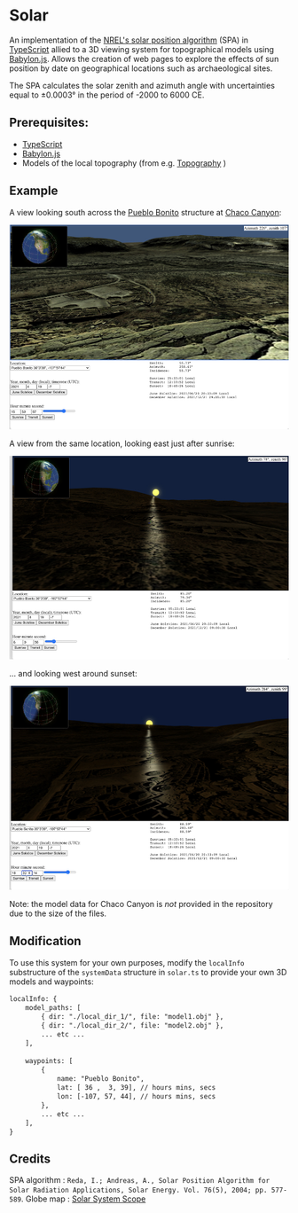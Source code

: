 # Solar

An implementation of the [NREL's solar position algorithm](https://midcdmz.nrel.gov/spa/) (SPA) in [TypeScript](https://www.typescriptlang.org/) allied to a 3D viewing system for topographical models using [Babylon.js](https://www.babylonjs.com/). Allows the creation of web pages to explore the effects of sun position by date on geographical locations such as archaeological sites.

The SPA calculates the solar zenith and azimuth angle with uncertainties equal to ±0.0003° in the period of -2000 to 6000 CE.

## Prerequisites:

- [TypeScript](https://www.typescriptlang.org/)
- [Babylon.js](https://www.babylonjs.com/)
- Models of the local topography (from e.g. [Topography](https://github.com/JohnGrime/Topography) )

## Example

A view looking south across the [Pueblo Bonito](https://en.wikipedia.org/wiki/Pueblo_Bonito) structure at [Chaco Canyon](https://www.nps.gov/chcu/index.htm):

![View from Pueblo Bonito](browser.small.jpg)

A view from the same location, looking east just after sunrise:

![Sunrise at Pueblo Bonito](browser.small.sunrise.jpg)

... and looking west around sunset:

![Sunset at Pueblo Bonito](browser.small.sunset.jpg)

Note: the model data for Chaco Canyon is *not* provided in the repository due to the size of the files.

## Modification

To use this system for your own purposes, modify the `localInfo` substructure of the `systemData` structure in `solar.ts` to provide your own 3D models and waypoints:

```
localInfo: {
	model_paths: [
		{ dir: "./local_dir_1/", file: "model1.obj" },
		{ dir: "./local_dir_2/", file: "model2.obj" },
		... etc ...
	],

	waypoints: [
		{
			name: "Pueblo Bonito",
			lat: [ 36 ,  3, 39], // hours mins, secs
			lon: [-107, 57, 44], // hours mins, secs
		},
		... etc ...
	],
}
```

## Credits

SPA algorithm : `Reda, I.; Andreas, A., Solar Position Algorithm for Solar Radiation Applications, Solar Energy. Vol. 76(5), 2004; pp. 577-589`.
Globe map : [Solar System Scope](https://www.solarsystemscope.com/textures/)
